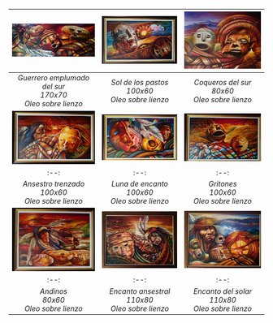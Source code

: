 | [![drawing_1.jpeg](/assets/img/paintings/drawing_1.jpeg)](drawing1) | [![drawing_2.jpg](/assets/img/paintings/drawing_2.jpeg)](drawing2) | [![drawing_3.jpg](/assets/img/paintings/drawing_3.jpeg)](drawing3) | 
|:--:|:--:|:--:| 
| *Guerrero emplumado del sur* <br /> *170x70* <br /> *Oleo sobre lienzo* | *Sol de los pastos* <br /> *100x60* <br /> *Oleo sobre lienzo* | *Coqueros del sur* <br /> *80x60* <br /> *Oleo sobre lienzo* |
| [![drawing_4.jpeg](/assets/img/paintings/drawing_4.jpeg)](drawing1) | [![drawing_5.jpg](/assets/img/paintings/drawing_5.jpeg)](drawing5) | [![drawing_6.jpg](/assets/img/paintings/drawing_6.jpeg)](drawing6) | 
|:--:|:--:|:--:| 
| *Ansestro trenzado* <br /> *100x60* <br /> *Oleo sobre lienzo* | *Luna de encanto* <br /> *100x60* <br /> *Oleo sobre lienzo* | *Gritones* <br /> *100x60* <br /> *Oleo sobre lienzo* |
| [![drawing_7.jpeg](/assets/img/paintings/drawing_7.jpeg)](drawing1) | [![drawing_8.jpg](/assets/img/paintings/drawing_8.jpeg)](drawing8) | [![drawing_9.jpg](/assets/img/paintings/drawing_9.jpeg)](drawing9) | 
|:--:|:--:|:--:| 
| *Andinos* <br /> *80x60* <br /> *Oleo sobre lienzo* | *Encanto ansestral* <br /> *110x80* <br /> *Oleo sobre lienzo* | *Encanto del solar* <br /> *110x80* <br /> *Oleo sobre lienzo* |
